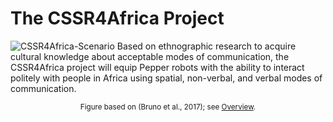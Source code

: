 # The CSSR4Africa Project
![CSSR4Africa-Scenario](/images/CSSR_Scenario.png)
Based on ethnographic research to acquire cultural knowledge about acceptable modes of communication, the CSSR4Africa project will equip  Pepper robots with the ability to interact politely with people in Africa using spatial, non-verbal, and verbal modes of communication. 
<center><small>Figure based on (Bruno et al., 2017);  see <a href="https://cssr4africa.github.io/about">Overview</a>.</small></center>




 